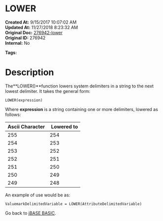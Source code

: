 # LOWER

**Created At:** 9/15/2017 10:07:02 AM  
**Updated At:** 11/27/2018 8:23:32 AM  
**Original Doc:** [276942-lower](https://docs.jbase.com/36868-jbase-basic/276942-lower)  
**Original ID:** 276942  
**Internal:** No  

**Tags:**
<badge text='delimeters' vertical='middle' />

# Description

The**LOWER()**function lowers system delimiters in a string to the next lowest delimiter. It takes the general form:

```
LOWER(expression)
```

Where **expression** is a string containing one or more delimiters, lowered as follows:


| Ascii Character<br> |  Lowered to<br> |
| --- | --- |
| 255<br> | 254<br> |
| 254<br> | 253<br> |
| 253<br> | 252<br> |
| 252<br> | 251<br> |
| 251<br> | 250<br> |
| 250<br> | 249<br> |
| 249<br> | 248<br> |


An example of use would be as:

```
ValuemarkDelimitedVariable = LOWER(AttributeDelimitedVariable)
```



Go back to [jBASE BASIC](./../jbase-basic-programmers-reference-guide).

